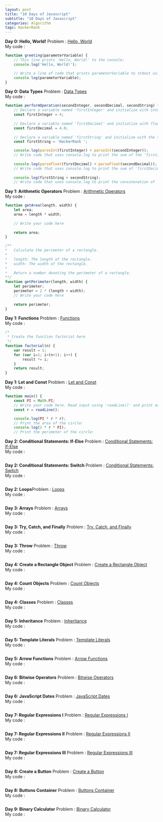 ```yaml
---
layout: post
title: "10 Days of Javascript"
subtitle: "10 Days of Javascript"
categories: Algorithm
tags: HackerRank
---
```


**Day 0: Hello, World!**
Problem : [Hello, World](https://www.hackerrank.com/challenges/js10-hello-world/problem) <br>
My code : <br>

```Javascript
function greeting(parameterVariable) {
    // This line prints 'Hello, World!' to the console:
    console.log('Hello, World!');

    // Write a line of code that prints parameterVariable to stdout using console.log:
    console.log(parameterVariable);
}
``` 

**Day 0: Data Types**
Problem : [Data Types](https://www.hackerrank.com/challenges/js10-data-types/problem)<br>
My code :

```Javascript
function performOperation(secondInteger, secondDecimal, secondString) {
    // Declare a variable named 'firstInteger' and initialize with integer value 4.
    const firstInteger = 4;
    
    // Declare a variable named 'firstDecimal' and initialize with floating-point value 4.0.
    const firstDecimal = 4.0;
    
    // Declare a variable named 'firstString' and initialize with the string "HackerRank".
    const firstString = 'HackerRank ';

    console.log(parseInt(firstInteger) + parseInt(secondInteger));
    // Write code that uses console.log to print the sum of the 'firstInteger' and 'secondInteger' (converted to a Number type) on a new line.
    
    console.log(parseFloat(firstDecimal) + parseFloat(secondDecimal));
    // Write code that uses console.log to print the sum of 'firstDecimal' and 'secondDecimal' (converted to a Number type) on a new line.
    
    console.log(firstString + secondString);
    // Write code that uses console.log to print the concatenation of 'firstString' and 'secondString' on a new line. The variable 'firstString' must be printed first.
``` 

**Day 1: Arithmetic Operators**
Problem : [Arithmetic Operators](https://www.hackerrank.com/challenges/js10-arithmetic-operators/problem)<br>
My code :

```Javascript
function getArea(length, width) {
    let area;
    area = length * width;
    
    // Write your code here
    
    return area;
}

/**
*   Calculate the perimeter of a rectangle.
*	
*	length: The length of the rectangle.
*   width: The width of the rectangle.
*   
*	Return a number denoting the perimeter of a rectangle.
**/
function getPerimeter(length, width) {
    let perimeter;
    perimeter = 2 * (length + width);
    // Write your code here
    
    return perimeter;
}
``` 

**Day 1: Functions**
Problem : [Functions](https://www.hackerrank.com/challenges/js10-function/problem)<br>
My code :

```Javascript
/*
 * Create the function factorial here
 */
function factorial(n) {
    var result = 1;
    for (var i=1; i<(n+1); i++) {
        result *= i;
    }
    return result;
}
``` 

**Day 1: Let and Const**
Problem : [Let and Const](https://www.hackerrank.com/challenges/js10-let-and-const/problem)<br>
My code :
```Javascript
function main() {
    const PI = Math.PI;
    // Write your code here. Read input using 'readLine()' and print output using 'console.log()'.
    const r = readLine();

    console.log(PI * r * r);
    // Print the area of the circle:
    console.log(2 * r * PI);
    // Print the perimeter of the circle:
``` 

**Day 2: Conditional Statements: If-Else**
Problem : [Conditional Statements: If-Else](https://www.hackerrank.com/challenges/js10-if-else/problem)<br>
My code :
```Javascript
``` 

**Day 2: Conditional Statements: Switch**
Problem : [Conditional Statements: Switch](https://www.hackerrank.com/challenges/js10-switch/problem)<br>
My code :
```Javascript
``` 

**Day 2: Loops**Problem : [Loops](https://www.hackerrank.com/challenges/js10-loops/problem)<br>
My code :
```Javascript
``` 

**Day 3: Arrays**
Problem : [Arrays](https://www.hackerrank.com/challenges/js10-arrays/problem)<br>
My code :
```Javascript
``` 

**Day 3: Try, Catch, and Finally**
Problem : [Try, Catch, and Finally](https://www.hackerrank.com/challenges/js10-try-catch-and-finally/problem)<br>
My code :
```Javascript
``` 

**Day 3: Throw**
Problem : [Throw](https://www.hackerrank.com/challenges/js10-throw/problem)<br>
My code :
```Javascript
``` 

**Day 4: Create a Rectangle Object**
Problem : [Create a Rectangle Object](https://www.hackerrank.com/challenges/js10-objects/problem)<br>
My code :
```Javascript
``` 

**Day 4: Count Objects**
Problem : [Count Objects](https://www.hackerrank.com/challenges/js10-count-objects/problem)<br>
My code :
```Javascript
``` 

**Day 4: Classes**
Problem : [Classes](https://www.hackerrank.com/challenges/js10-class/problem)<br>
My code :
```Javascript
```

**Day 5: Inheritance**
Problem : [Inheritance](https://www.hackerrank.com/challenges/js10-inheritance/problem)<br>
My code :
```Javascript
``` 
**Day 5: Template Literals**
Problem : [Template Literals](https://www.hackerrank.com/challenges/js10-template-literals/problem)<br>
My code :
```Javascript
``` 
**Day 5: Arrow Functions**
Problem : [Arrow Functions](https://www.hackerrank.com/challenges/js10-arrows/problem)<br>
My code :
```Javascript
``` 
**Day 6: Bitwise Operators**
Problem : [Bitwise Operators](https://www.hackerrank.com/challenges/js10-bitwise/problem)<br>
My code :
```Javascript
``` 
**Day 6: JavaScript Dates**
Problem : [JavaScript Dates](https://www.hackerrank.com/challenges/js10-date/problem)<br>
My code :
```Javascript
``` 
**Day 7: Regular Expressions I**
Problem : [Regular Expressions I](https://www.hackerrank.com/challenges/js10-regexp-1/problem)<br>
My code :
```Javascript
``` 
**Day 7: Regular Expressions II**
Problem : [Regular Expressions II](https://www.hackerrank.com/challenges/js10-regexp-2/problem)<br>
My code :
```Javascript
``` 
**Day 7: Regular Expressions III**
Problem : [Regular Expressions III](https://www.hackerrank.com/challenges/js10-regexp-3/problem)<br>
My code :
```Javascript
``` 
**Day 8: Create a Button**
Problem : [Create a Button](https://www.hackerrank.com/challenges/js10-create-a-button)<br>
My code :
```Javascript
``` 
**Day 8: Buttons Container**
Problem : [Buttons Container](https://www.hackerrank.com/challenges/js10-buttons-container)<br>
My code :
```Javascript
``` 
**Day 9: Binary Calculator**
Problem : [Binary Calculator](https://www.hackerrank.com/challenges/js10-binary-calculator)<br>
My code :
```Javascript
``` 
